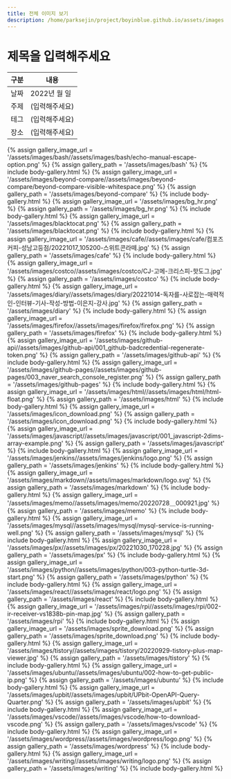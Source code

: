 ```yaml
---
title: 전체 이미지 보기
description: /home/parksejin/project/boyinblue.github.io/assets/images
---
```



제목을 입력해주세요
===


|구분|내용|
|---|---|
|날짜|2022년 월 일|
|주제|(입력해주세요)|
|테그|(입력해주세요)|
|장소|(입력해주세요)|


{% assign gallery_image_url = '/assets/images/bash//assets/images/bash/echo-manual-escape-option.png' %}
{% assign gallery_path = '/assets/images/bash' %}
{% include body-gallery.html %}
{% assign gallery_image_url = '/assets/images/beyond-compare//assets/images/beyond-compare/beyond-compare-visible-whitespace.png' %}
{% assign gallery_path = '/assets/images/beyond-compare' %}
{% include body-gallery.html %}
{% assign gallery_image_url = '/assets/images/bg_hr.png' %}
{% assign gallery_path = '/assets/images/bg_hr.png' %}
{% include body-gallery.html %}
{% assign gallery_image_url = '/assets/images/blacktocat.png' %}
{% assign gallery_path = '/assets/images/blacktocat.png' %}
{% include body-gallery.html %}
{% assign gallery_image_url = '/assets/images/cafe//assets/images/cafe/컴포즈커피-성남고등점/20221017_105200-스위트콘라떼.jpg' %}
{% assign gallery_path = '/assets/images/cafe' %}
{% include body-gallery.html %}
{% assign gallery_image_url = '/assets/images/costco//assets/images/costco/CJ-고메-크리스피-핫도그.jpg' %}
{% assign gallery_path = '/assets/images/costco' %}
{% include body-gallery.html %}
{% assign gallery_image_url = '/assets/images/diary//assets/images/diary/20221014-독자를-사로잡는-매력적인-인터뷰-기사-작성-방법-이은지-강사.jpg' %}
{% assign gallery_path = '/assets/images/diary' %}
{% include body-gallery.html %}
{% assign gallery_image_url = '/assets/images/firefox//assets/images/firefox/firefox.png' %}
{% assign gallery_path = '/assets/images/firefox' %}
{% include body-gallery.html %}
{% assign gallery_image_url = '/assets/images/github-api//assets/images/github-api/001_github-badcredential-regenerate-token.png' %}
{% assign gallery_path = '/assets/images/github-api' %}
{% include body-gallery.html %}
{% assign gallery_image_url = '/assets/images/github-pages//assets/images/github-pages/003_naver_search_console_register.png' %}
{% assign gallery_path = '/assets/images/github-pages' %}
{% include body-gallery.html %}
{% assign gallery_image_url = '/assets/images/html//assets/images/html/html-float.png' %}
{% assign gallery_path = '/assets/images/html' %}
{% include body-gallery.html %}
{% assign gallery_image_url = '/assets/images/icon_download.png' %}
{% assign gallery_path = '/assets/images/icon_download.png' %}
{% include body-gallery.html %}
{% assign gallery_image_url = '/assets/images/javascript//assets/images/javascript/001_javascript-2dims-array-example.png' %}
{% assign gallery_path = '/assets/images/javascript' %}
{% include body-gallery.html %}
{% assign gallery_image_url = '/assets/images/jenkins//assets/images/jenkins/logo.png' %}
{% assign gallery_path = '/assets/images/jenkins' %}
{% include body-gallery.html %}
{% assign gallery_image_url = '/assets/images/markdown//assets/images/markdown/logo.svg' %}
{% assign gallery_path = '/assets/images/markdown' %}
{% include body-gallery.html %}
{% assign gallery_image_url = '/assets/images/memo//assets/images/memo/20220728＿000921.jpg' %}
{% assign gallery_path = '/assets/images/memo' %}
{% include body-gallery.html %}
{% assign gallery_image_url = '/assets/images/mysql//assets/images/mysql/mysql-service-is-running-well.png' %}
{% assign gallery_path = '/assets/images/mysql' %}
{% include body-gallery.html %}
{% assign gallery_image_url = '/assets/images/px//assets/images/px/20221030_170228.jpg' %}
{% assign gallery_path = '/assets/images/px' %}
{% include body-gallery.html %}
{% assign gallery_image_url = '/assets/images/python//assets/images/python/003-python-turtle-3d-start.png' %}
{% assign gallery_path = '/assets/images/python' %}
{% include body-gallery.html %}
{% assign gallery_image_url = '/assets/images/react//assets/images/react/logo.png' %}
{% assign gallery_path = '/assets/images/react' %}
{% include body-gallery.html %}
{% assign gallery_image_url = '/assets/images/rpi//assets/images/rpi/002-ir-receiver-vs1838b-pin-map.jpg' %}
{% assign gallery_path = '/assets/images/rpi' %}
{% include body-gallery.html %}
{% assign gallery_image_url = '/assets/images/sprite_download.png' %}
{% assign gallery_path = '/assets/images/sprite_download.png' %}
{% include body-gallery.html %}
{% assign gallery_image_url = '/assets/images/tistory//assets/images/tistory/20220929-tistory-plus-map-viewer.jpg' %}
{% assign gallery_path = '/assets/images/tistory' %}
{% include body-gallery.html %}
{% assign gallery_image_url = '/assets/images/ubuntu//assets/images/ubuntu/002-how-to-get-public-ip.png' %}
{% assign gallery_path = '/assets/images/ubuntu' %}
{% include body-gallery.html %}
{% assign gallery_image_url = '/assets/images/upbit//assets/images/upbit/UPbit-OpenAPI-Query-Quarter.png' %}
{% assign gallery_path = '/assets/images/upbit' %}
{% include body-gallery.html %}
{% assign gallery_image_url = '/assets/images/vscode//assets/images/vscode/how-to-download-vscode.png' %}
{% assign gallery_path = '/assets/images/vscode' %}
{% include body-gallery.html %}
{% assign gallery_image_url = '/assets/images/wordpress//assets/images/wordpress/logo.png' %}
{% assign gallery_path = '/assets/images/wordpress' %}
{% include body-gallery.html %}
{% assign gallery_image_url = '/assets/images/writing//assets/images/writing/logo.png' %}
{% assign gallery_path = '/assets/images/writing' %}
{% include body-gallery.html %}

